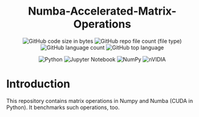 <div align="center">

# Numba-Accelerated-Matrix-Operations

</div>

<div align="center">

![GitHub code size in bytes](https://img.shields.io/github/languages/code-size/etfrer-yi/Numba-Accelerated-Matrix-Operations?color=blue)
![GitHub repo file count (file type)](https://img.shields.io/github/directory-file-count/etfrer-yi/Numba-Accelerated-Matrix-Operations?color=red)
![GitHub language count](https://img.shields.io/github/languages/count/etfrer-yi/Numba-Accelerated-Matrix-Operations?color=purple)
![GitHub top language](https://img.shields.io/github/languages/top/etfrer-yi/Numba-Accelerated-Matrix-Operations?color=orange)

</div>

<div align="center">

![Python](https://img.shields.io/badge/python-3670A0?style=for-the-badge&logo=python&logoColor=ffdd54)
![Jupyter Notebook](https://img.shields.io/badge/jupyter-%23FA0F00.svg?style=for-the-badge&logo=jupyter&logoColor=white)
![NumPy](https://img.shields.io/badge/numpy-%23013243.svg?style=for-the-badge&logo=numpy&logoColor=white)
![nVIDIA](https://img.shields.io/badge/nVIDIA-%2376B900.svg?style=for-the-badge&logo=nVIDIA&logoColor=white)

</div>

# Introduction
This repository contains matrix operations in Numpy and Numba (CUDA in Python). It benchmarks such operations, too.
